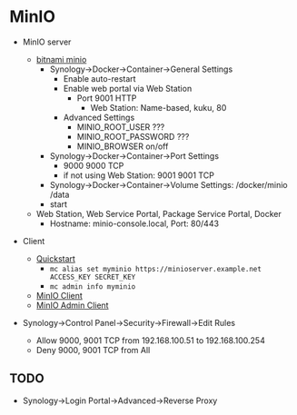 # MinIO

* MinIO server
  * [bitnami minio](https://hub.docker.com/r/bitnami/minio)
    * Synology->Docker->Container->General Settings
      * Enable auto-restart
      * Enable web portal via Web Station
        * Port 9001 HTTP
          * Web Station: Name-based, kuku, 80
      * Advanced Settings
        * MINIO_ROOT_USER ???
        * MINIO_ROOT_PASSWORD ???
        * MINIO_BROWSER on/off
    * Synology->Docker->Container->Port Settings
      * 9000 9000 TCP
      * if not using Web Station: 9001 9001 TCP
    * Synology->Docker->Container->Volume Settings: /docker/minio /data
    * start
  * Web Station, Web Service Portal, Package Service Portal, Docker
    * Hostname: minio-console.local, Port: 80/443
* Client
  * [Quickstart](https://min.io/docs/minio/linux/reference/minio-mc.html#quickstart)
    * `mc alias set myminio https://minioserver.example.net ACCESS_KEY SECRET_KEY`
    * `mc admin info myminio`
  * [MinIO Client](https://min.io/docs/minio/linux/reference/minio-mc.html)
  * [MinIO Admin Client](https://min.io/docs/minio/linux/reference/minio-mc-admin.html)

* Synology->Control Panel->Security->Firewall->Edit Rules
  * Allow 9000, 9001 TCP from 192.168.100.51 to 192.168.100.254
  * Deny 9000, 9001 TCP from All



## TODO

* Synology->Login Portal->Advanced->Reverse Proxy
